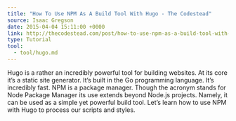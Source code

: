 ```yaml
---
title: "How To Use NPM As A Build Tool With Hugo - The Codestead"
source: Isaac Gregson 
date: 2015-04-04 15:11:00 +0000
link: http://thecodestead.com/post/how-to-use-npm-as-a-build-tool-with-hugo/
type: Tutorial
tool:
  - tool/hugo.md
---
```

Hugo is a rather an incredibly powerful tool for building websites. At its core it’s a static site generator. It’s built in the Go programming language. It’s incredibly fast. NPM is a package manager. Though the acronym stands for Node Package Manager its use extends beyond Node.js projects. Namely, it can be used as a simple yet powerful build tool. Let’s learn how to use NPM with Hugo to process our scripts and styles.






